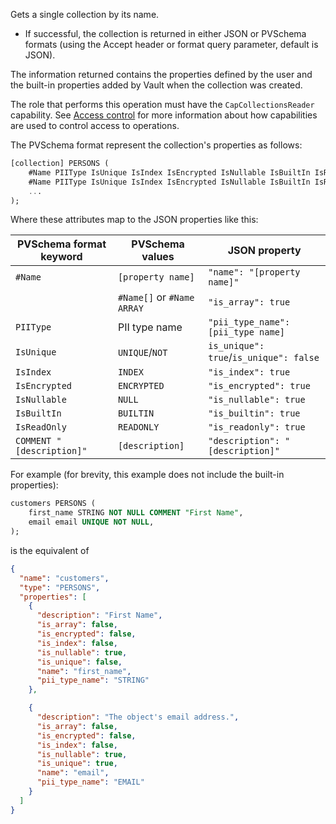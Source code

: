 Gets a single collection by its name.
- If successful, the collection is returned in either JSON or PVSchema formats (using the Accept header or format query parameter, default is JSON). 

The information returned contains the properties defined by the user and the built-in properties added by Vault when the collection was created.

The role that performs this operation must have the `CapCollectionsReader` capability.
See [Access control](/data-security/identity-and-access-management#access-control) for more information about how
capabilities are used to control access to operations.

The PVSchema format represent the collection's properties as follows:

```sql
[collection] PERSONS (
    #Name PIIType IsUnique IsIndex IsEncrypted IsNullable IsBuiltIn IsReadonly COMMENT "[description]",
    #Name PIIType IsUnique IsIndex IsEncrypted IsNullable IsBuiltIn IsReadonly COMMENT "[description]",
    ...
);
```

Where these attributes map to the JSON properties like this:

| PVSchema format keyword   | PVSchema values            | JSON property                            |
|---------------------------|----------------------------|------------------------------------------|
| `#Name`                   | `[property name]`          | `"name": "[property name]"`              |
|                           | `#Name[]` or `#Name ARRAY` | `"is_array": true`                       |
| `PIIType`                 | PII type name              | `"pii_type_name": [pii_type name]`       |
| `IsUnique`                | `UNIQUE`/`NOT`             | `is_unique": true`/`is_unique": false`   |
| `IsIndex`                 | `INDEX`                    | `"is_index": true`                       |
| `IsEncrypted`             | `ENCRYPTED`                | `"is_encrypted": true`                   |
| `IsNullable`              | `NULL`                     | `"is_nullable": true`                    |
| `IsBuiltIn`               | `BUILTIN`                  | `"is_builtin": true`                     |
| `IsReadOnly`              | `READONLY`                 | `"is_readonly": true`                    |
| `COMMENT "[description]"` | `[description]`            | `"description": "[description]"`         | 

For example (for brevity, this example does not include the built-in properties):

```sql
customers PERSONS (
    first_name STRING NOT NULL COMMENT "First Name",
    email email UNIQUE NOT NULL,
);
```

is the equivalent of

```json
{
  "name": "customers",
  "type": "PERSONS",
  "properties": [
    {
      "description": "First Name",
      "is_array": false,
      "is_encrypted": false,
      "is_index": false,
      "is_nullable": true,
      "is_unique": false,
      "name": "first_name",
      "pii_type_name": "STRING"
    },

    {
      "description": "The object's email address.",
      "is_array": false,
      "is_encrypted": false,
      "is_index": false,
      "is_nullable": true,
      "is_unique": true,
      "name": "email",
      "pii_type_name": "EMAIL"
    }
  ]
}
```

